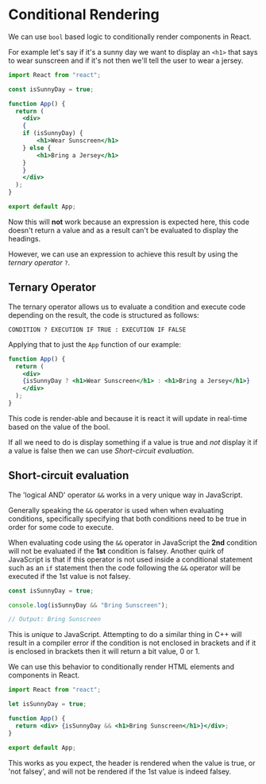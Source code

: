 # Conditional Rendering

We can use `bool` based logic to conditionally render components in React.

For example let's say if it's a sunny day we want to display an `<h1>` that says to wear sunscreen and if it's not then we'll tell the user to wear a jersey.

```jsx
import React from "react";

const isSunnyDay = true;

function App() {
  return (
    <div>
    {
    if (isSunnyDay) {
	    <h1>Wear Sunscreen</h1>
    } else {
	    <h1>Bring a Jersey</h1>
    }
    }
    </div>
  );
}

export default App;
```

Now this will **not** work because an expression is expected here, this code doesn't return a value and as a result can't be evaluated to display the headings.

However, we can use an expression to achieve this result by using the *ternary operator* `?`.

## Ternary Operator

The ternary operator allows us to evaluate a condition and execute code depending on the result, the code is structured as follows:

`CONDITION ? EXECUTION IF TRUE : EXECUTION IF FALSE`

Applying that to just the `App` function of our example:

```jsx
function App() {
  return (
    <div>
    {isSunnyDay ? <h1>Wear Sunscreen</h1> : <h1>Bring a Jersey</h1>}
    </div>
  );
}
```

This code is render-able and because it is react it will update in real-time based on the value of the bool.

If all we need to do is display something if a value is true and *not* display it if a value is false then we can use *Short-circuit evaluation*.

## Short-circuit evaluation

The 'logical AND' operator `&&` works in a very unique way in JavaScript.

Generally speaking the `&&` operator is used when when evaluating conditions, specifically specifying that both conditions need to be true in order for some code to execute.

When evaluating code using the `&&` operator in JavaScript the **2nd** condition will not be evaluated if the **1st** condition is falsey. Another quirk of JavaScript is that if this operator is not used inside a conditional statement such as an `if` statement then the code following the `&&` operator will be executed if the 1st value is not falsey.

```javascript
const isSunnyDay = true;

console.log(isSunnyDay && "Bring Sunscreen");

// Output: Bring Sunscreen
```

This is *unique* to JavaScript. Attempting to do a similar thing in C++ will result in a compiler error if the condition is not enclosed in brackets and if it is enclosed in brackets then it will return a bit value, 0 or 1.

We can use this behavior to conditionally render HTML elements and components in React.

```jsx
import React from "react";

let isSunnyDay = true;

function App() {
  return <div> {isSunnyDay && <h1>Bring Sunscreen</h1>}</div>;
}

export default App;
```

This works as you expect, the header is rendered when the value is true, or 'not falsey', and will not be rendered if the 1st value is indeed falsey.